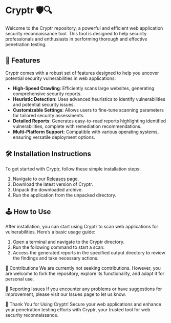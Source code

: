 # Cryptr 🛡️🔍

Welcome to the Cryptr repository, a powerful and efficient web application security reconnaissance tool. This tool is designed to help security professionals and enthusiasts in performing thorough and effective penetration testing.

## 🚀 Features

Cryptr comes with a robust set of features designed to help you uncover potential security vulnerabilities in web applications:

- **High-Speed Crawling**: Efficiently scans large websites, generating comprehensive security reports.
- **Heuristic Detection**: Uses advanced heuristics to identify vulnerabilities and potential security issues.
- **Customizable Settings**: Allows users to fine-tune scanning parameters for tailored security assessments.
- **Detailed Reports**: Generates easy-to-read reports highlighting identified vulnerabilities, complete with remediation recommendations.
- **Multi-Platform Support**: Compatible with various operating systems, ensuring versatile deployment options.

## 🛠️ Installation Instructions

To get started with Cryptr, follow these simple installation steps:

1. Navigate to our [Releases](../../releases) page.
2. Download the latest version of Cryptr.
3. Unpack the downloaded archive.
4. Run the application from the unpacked directory.

## 🕹️ How to Use

After installation, you can start using Cryptr to scan web applications for vulnerabilities. Here’s a basic usage guide:

1. Open a terminal and navigate to the Cryptr directory.
2. Run the following command to start a scan:
3. Access the generated reports in the specified output directory to review the findings and take necessary actions.

🛑 Contributions
We are currently not seeking contributions. However, you are welcome to fork the repository, explore its functionality, and adapt it for personal use.

🐞 Reporting Issues
If you encounter any problems or have suggestions for improvement, please visit our Issues page to let us know.

🌟 Thank You for Using Cryptr!
Secure your web applications and enhance your penetration testing efforts with Cryptr, your trusted tool for web security reconnaissance.
